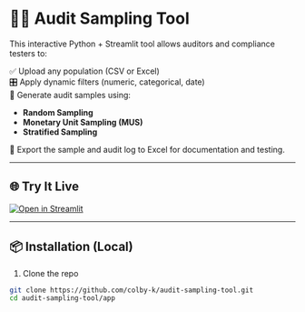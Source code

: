 # 🧑‍💼 Audit Sampling Tool

This interactive Python + Streamlit tool allows auditors and compliance testers to:

✅ Upload any population (CSV or Excel)  
🎛️ Apply dynamic filters (numeric, categorical, date)  
🎲 Generate audit samples using:

- **Random Sampling**
- **Monetary Unit Sampling (MUS)**
- **Stratified Sampling**

📁 Export the sample and audit log to Excel for documentation and testing.

---

## 🌐 Try It Live

[![Open in Streamlit](https://static.streamlit.io/badges/streamlit_badge_black_white.svg)](https://audit-sampling-tool.streamlit.app)

---

## 📦 Installation (Local)

1. Clone the repo

```bash
git clone https://github.com/colby-k/audit-sampling-tool.git
cd audit-sampling-tool/app
